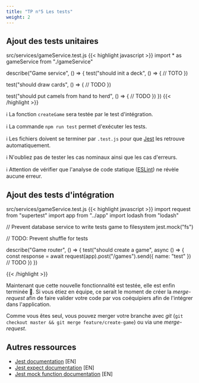 ```yaml
---
title: "TP n°5 Les tests"
weight: 2
---
```


## Ajout des tests unitaires

src/services/gameService.test.js
{{< highlight javascript >}}
import * as gameService from "./gameService"

describe("Game service", () => {
  test("should init a deck", () => {
    // TOTO
  })

  test("should draw cards", () => {
    // TODO
  })

  test("should put camels from hand to herd", () => {
    // TODO
  })
})
{{< /highlight >}}

ℹ️ La fonction `createGame` sera testée par le test d'intégration.

ℹ️ La commande `npm run test` permet d'exécuter les tests.

ℹ️ Les fichiers doivent se terminer par `.test.js` pour que [Jest](https://jestjs.io/) les retrouve automatiquement.

ℹ️ N'oubliez pas de tester les cas nominaux ainsi que les cas d'erreurs.

ℹ️ Attention de vérifier que l'analyse de code statique ([ESLint](https://eslint.org/)) ne révèle aucune erreur.

## Ajout des tests d'intégration

src/services/gameService.test.js
{{< highlight javascript >}}
import request from "supertest"
import app from "../app"
import lodash from "lodash"

// Prevent database service to write tests game to filesystem
jest.mock("fs")

// TODO: Prevent shuffle for tests

describe("Game router", () => {
  test("should create a game", async () => {
    const response = await request(app).post("/games").send({ name: "test" })
    // TODO
  })
})

{{< /highlight >}}

Maintenant que cette nouvelle fonctionnalité est testée, elle est enfin terminée 🎉.
Si vous étiez en équipe, ce serait le moment de créer la *merge-request* afin de faire valider votre code par vos coéquipiers afin de l'intégrer dans l'application.

Comme vous êtes seul, vous pouvez merger votre branche avec *git* (`git checkout master && git merge feature/create-game`) ou via une *merge-request*.

## Autres ressources

 * [Jest documentation](https://jestjs.io/docs/en/getting-started) [EN]
 * [Jest expect documentation](https://jestjs.io/docs/en/expect) [EN]
 * [Jest mock function documentation](https://jestjs.io/docs/en/mock-function-api) [EN]
